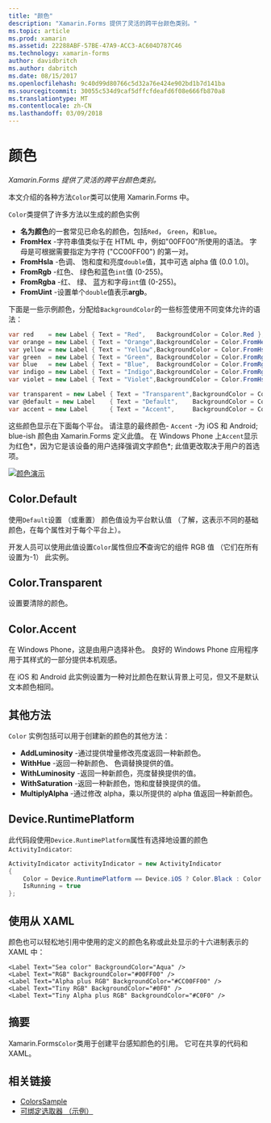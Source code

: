 ```yaml
---
title: "颜色"
description: "Xamarin.Forms 提供了灵活的跨平台颜色类别。"
ms.topic: article
ms.prod: xamarin
ms.assetid: 22288ABF-57BE-47A9-ACC3-AC604D787C46
ms.technology: xamarin-forms
author: davidbritch
ms.author: dabritch
ms.date: 08/15/2017
ms.openlocfilehash: 9c40d99d80766c5d32a76e424e902bd1b7d141ba
ms.sourcegitcommit: 30055c534d9caf5dffcfdeafd6f08e666fb870a8
ms.translationtype: MT
ms.contentlocale: zh-CN
ms.lasthandoff: 03/09/2018
---
```

# <a name="colors"></a>颜色

_Xamarin.Forms 提供了灵活的跨平台颜色类别。_

本文介绍的各种方法`Color`类可以使用 Xamarin.Forms 中。

`Color`类提供了许多方法以生成的颜色实例

-  **名为颜色**的一套常见已命名的颜色，包括`Red`， `Green`，和`Blue`。
-  **FromHex** -字符串值类似于在 HTML 中，例如"00FF00"所使用的语法。 字母是可根据需要指定为字符 ("CC00FF00") 的第一对。
-  **FromHsla** -色调、 饱和度和亮度`double`值，其中可选 alpha 值 (0.0 1.0)。
-  **FromRgb** -红色、 绿色和蓝色`int`值 (0-255)。
-  **FromRgba** -红、 绿、 蓝方和字母`int`值 (0-255)。
-  **FromUint** -设置单个`double`值表示**argb**。

下面是一些示例颜色，分配给`BackgroundColor`的一些标签使用不同变体允许的语法：

```csharp
var red    = new Label { Text = "Red",   BackgroundColor = Color.Red };
var orange = new Label { Text = "Orange",BackgroundColor = Color.FromHex("FF6A00") };
var yellow = new Label { Text = "Yellow",BackgroundColor = Color.FromHsla(0.167, 1.0, 0.5, 1.0) };
var green  = new Label { Text = "Green", BackgroundColor = Color.FromRgb (38, 127, 0) };
var blue   = new Label { Text = "Blue",  BackgroundColor = Color.FromRgba(0, 38, 255, 255) };
var indigo = new Label { Text = "Indigo",BackgroundColor = Color.FromRgb (0, 72, 255) };
var violet = new Label { Text = "Violet",BackgroundColor = Color.FromHsla(0.82, 1, 0.25, 1) };

var transparent = new Label { Text = "Transparent",BackgroundColor = Color.Transparent };
var @default = new Label    { Text = "Default",    BackgroundColor = Color.Default };
var accent = new Label      { Text = "Accent",     BackgroundColor = Color.Accent };
```

这些颜色显示在下面每个平台。 请注意的最终颜色- `Accent` -为 iOS 和 Android; blue-ish 颜色由 Xamarin.Forms 定义此值。 在 Windows Phone 上`Accent`显示为红色*，因为它是该设备的用户选择强调文字颜色*; 此值更改取决于用户的首选项。

 [![颜色演示](colors-images/colors-sml.png "颜色演示")](colors-images/colors.png#lightbox "颜色演示")

## <a name="colordefault"></a>Color.Default

使用`Default`设置 （或重置） 颜色值设为平台默认值 （了解，这表示不同的基础颜色，在每个属性对于每个平台上）。

开发人员可以使用此值设置`Color`属性但应**不**查询它的组件 RGB 值 （它们在所有设置为-1） 此实例。

## <a name="colortransparent"></a>Color.Transparent

设置要清除的颜色。

## <a name="coloraccent"></a>Color.Accent

在 Windows Phone，这是由用户选择补色。 良好的 Windows Phone 应用程序用于其样式的一部分提供本机观感。

在 iOS 和 Android 此实例设置为一种对比颜色在默认背景上可见，但又不是默认文本颜色相同。

## <a name="additional-methods"></a>其他方法

`Color` 实例包括可以用于创建新的颜色的其他方法：

-  **AddLuminosity** -通过提供增量修改亮度返回一种新颜色。
-  **WithHue** -返回一种新颜色、 色调替换提供的值。
-  **WithLuminosity** -返回一种新颜色，亮度替换提供的值。
-  **WithSaturation** -返回一种新颜色，饱和度替换提供的值。
-  **MultiplyAlpha** -通过修改 alpha，乘以所提供的 alpha 值返回一种新颜色。

## <a name="deviceruntimeplatform"></a>Device.RuntimePlatform

此代码段使用`Device.RuntimePlatform`属性有选择地设置的颜色`ActivityIndicator`:

```csharp
ActivityIndicator activityIndicator = new ActivityIndicator
{
    Color = Device.RuntimePlatform == Device.iOS ? Color.Black : Color.Default,
    IsRunning = true
};
```

## <a name="using-from-xaml"></a>使用从 XAML

颜色也可以轻松地引用中使用的定义的颜色名称或此处显示的十六进制表示的 XAML 中：

```xaml
<Label Text="Sea color" BackgroundColor="Aqua" />
<Label Text="RGB" BackgroundColor="#00FF00" />
<Label Text="Alpha plus RGB" BackgroundColor="#CC00FF00" />
<Label Text="Tiny RGB" BackgroundColor="#0F0" />
<Label Text="Tiny Alpha plus RGB" BackgroundColor="#C0F0" />
```

## <a name="summary"></a>摘要

Xamarin.Forms`Color`类用于创建平台感知颜色的引用。 它可在共享的代码和 XAML。


## <a name="related-links"></a>相关链接

- [ColorsSample](https://developer.xamarin.com/samples/WorkingWithColors)
- [可绑定选取器 （示例）](https://developer.xamarin.com/samples/xamarin-forms/UserInterface/BindablePicker/)

